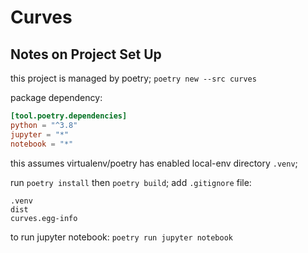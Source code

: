 # Curves

## Notes on Project Set Up

this project is managed by poetry; `poetry new --src curves`

package dependency:

```toml
[tool.poetry.dependencies]
python = "^3.8"
jupyter = "*"
notebook = "*"
```

this assumes virtualenv/poetry has enabled local-env directory `.venv`;

run `poetry install` then `poetry build`; add `.gitignore` file:

```text
.venv
dist
curves.egg-info
```

to run jupyter notebook: `poetry run jupyter notebook`
